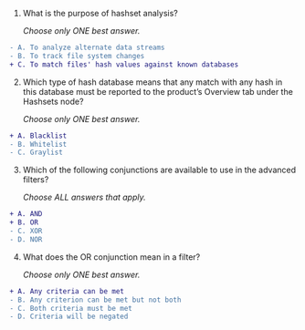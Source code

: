 1. What is the purpose of hashset analysis?

   _Choose only ONE best answer._
```diff
- A. To analyze alternate data streams
- B. To track file system changes
+ C. To match files' hash values against known databases
```
2. Which type of hash database means that any match with any hash in this database must be reported to the product’s Overview tab under the Hashsets node?

   _Choose only ONE best answer._
```diff
+ A. Blacklist
- B. Whitelist
- C. Graylist
```
3. Which of the following conjunctions are available to use in the advanced filters?

   _Choose ALL answers that apply._
```diff
+ A. AND
+ B. OR
- C. XOR
- D. NOR
```
4. What does the OR conjunction mean in a filter?

   _Choose only ONE best answer._
```diff
+ A. Any criteria can be met
- B. Any criterion can be met but not both
- C. Both criteria must be met
- D. Criteria will be negated
```